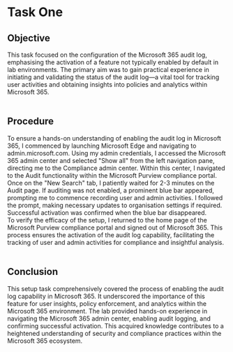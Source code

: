 # Task One

<h2>Objective</h2>

This task focused on the configuration of the Microsoft 365 audit log, emphasising the activation of a feature not typically enabled by default in lab environments. The primary aim was to gain practical experience in initiating and validating the status of the audit log—a vital tool for tracking user activities and obtaining insights into policies and analytics within Microsoft 365.
<br/>
<br/>

<h2>Procedure</h2> 

To ensure a hands-on understanding of enabling the audit log in Microsoft 365, I commenced by launching Microsoft Edge and navigating to admin.microsoft.com. Using my admin credentials, I accessed the Microsoft 365 admin center and selected "Show all" from the left navigation pane, directing me to the Compliance admin center. Within this center, I navigated to the Audit functionality within the Microsoft Purview compliance portal. <br/>
Once on the "New Search" tab, I patiently waited for 2-3 minutes on the Audit page. If auditing was not enabled, a prominent blue bar appeared, prompting me to commence recording user and admin activities. I followed the prompt, making necessary updates to organisation settings if required. Successful activation was confirmed when the blue bar disappeared. <br/>
To verify the efficacy of the setup, I returned to the home page of the Microsoft Purview compliance portal and signed out of Microsoft 365. This process ensures the activation of the audit log capability, facilitating the tracking of user and admin activities for compliance and insightful analysis.
<br/>
<br/>

<h2>Conclusion</h2>
This setup task comprehensively covered the process of enabling the audit log capability in Microsoft 365. It underscored the importance of this feature for user insights, policy enforcement, and analytics within the Microsoft 365 environment. The lab provided hands-on experience in navigating the Microsoft 365 admin center, enabling audit logging, and confirming successful activation. This acquired knowledge contributes to a heightened understanding of security and compliance practices within the Microsoft 365 ecosystem.

<br/>
<br/>
